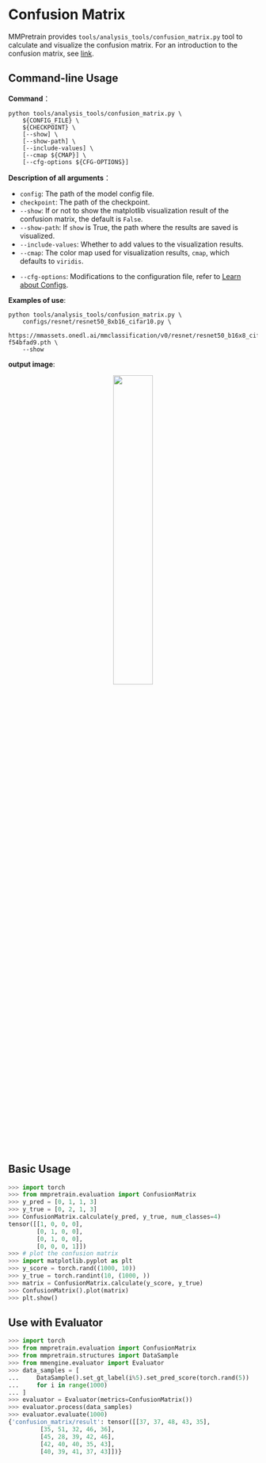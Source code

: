 # Confusion Matrix

MMPretrain provides `tools/analysis_tools/confusion_matrix.py` tool to calculate and visualize the confusion matrix. For an introduction to the confusion matrix, see [link](https://en.wikipedia.org/wiki/Confusion_matrix).

## Command-line Usage

**Command**：

```shell
python tools/analysis_tools/confusion_matrix.py \
    ${CONFIG_FILE} \
    ${CHECKPOINT} \
    [--show] \
    [--show-path] \
    [--include-values] \
    [--cmap ${CMAP}] \
    [--cfg-options ${CFG-OPTIONS}]
```

**Description of all arguments**：

- `config`: The path of the model config file.
- `checkpoint`: The path of the checkpoint.
- `--show`: If or not to show the matplotlib visualization result of the confusion matrix, the default is `False`.
- `--show-path`: If `show` is True, the path where the results are saved is visualized.
- `--include-values`: Whether to add values to the visualization results.
- `--cmap`: The color map used for visualization results, `cmap`, which defaults to `viridis`.

* `--cfg-options`: Modifications to the configuration file, refer to [Learn about Configs](../user_guides/config.md).

**Examples of use**:

```shell
python tools/analysis_tools/confusion_matrix.py \
    configs/resnet/resnet50_8xb16_cifar10.py \
    https://mmassets.onedl.ai/mmclassification/v0/resnet/resnet50_b16x8_cifar10_20210528-f54bfad9.pth \
    --show
```

**output image**:

<div align=center><img src="https://user-images.githubusercontent.com/26739999/210298124-49ae00f7-c8fd-488a-a4da-58c285e9c1f1.png" style=" width: auto; height: 40%; "></div>

## **Basic Usage**

```python
>>> import torch
>>> from mmpretrain.evaluation import ConfusionMatrix
>>> y_pred = [0, 1, 1, 3]
>>> y_true = [0, 2, 1, 3]
>>> ConfusionMatrix.calculate(y_pred, y_true, num_classes=4)
tensor([[1, 0, 0, 0],
        [0, 1, 0, 0],
        [0, 1, 0, 0],
        [0, 0, 0, 1]])
>>> # plot the confusion matrix
>>> import matplotlib.pyplot as plt
>>> y_score = torch.rand((1000, 10))
>>> y_true = torch.randint(10, (1000, ))
>>> matrix = ConfusionMatrix.calculate(y_score, y_true)
>>> ConfusionMatrix().plot(matrix)
>>> plt.show()
```

## **Use with Evaluator**

```python
>>> import torch
>>> from mmpretrain.evaluation import ConfusionMatrix
>>> from mmpretrain.structures import DataSample
>>> from mmengine.evaluator import Evaluator
>>> data_samples = [
...     DataSample().set_gt_label(i%5).set_pred_score(torch.rand(5))
...     for i in range(1000)
... ]
>>> evaluator = Evaluator(metrics=ConfusionMatrix())
>>> evaluator.process(data_samples)
>>> evaluator.evaluate(1000)
{'confusion_matrix/result': tensor([[37, 37, 48, 43, 35],
         [35, 51, 32, 46, 36],
         [45, 28, 39, 42, 46],
         [42, 40, 40, 35, 43],
         [40, 39, 41, 37, 43]])}
```
